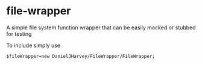 # file-wrapper
A simple file system function wrapper that can be easily mocked or stubbed for testing

To include simply use 
~~~~
$fileWrapper=new DanielJHarvey/FileWrapper/FileWrapper;
~~~~
